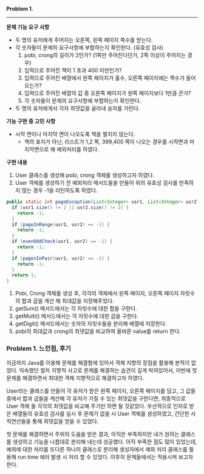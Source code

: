 
**Problem 1.**

---

**문제 기능 요구 사항**

- 두 명의 유저에게 주어지는 오른쪽, 왼쪽 페이지 쪽수를 받는다.
- 각 숫자들이 문제의 요구사항에 부합하는지 확인한다. (유효성 검사)
  1. pobi, crong의 길이가 2인가? (1쪽만 주어진다던가, 2쪽 이상이 주어지는 경우)
  2. 입력으로 주어진 책이 1 초과 400 미만인가?
  3. 입력으로 주어진 배열에서 왼쪽 페이지가 홀수, 오른쪽 페이지에는 짝수가 들어오는가?
  4.  입력으로 주어진 배열의 값 중 오른쪽 페이지가 왼쪽 페이지보다 1만큼 큰가?
  5. 각 숫자들이 문제의 요구사항에 부합하는지 확인한다.
- 두 명의 유저에게서 각자 최댓값을 골라내 승자를 가린다.

**기능 구현 중 고민 사항**

- 시작 면이나 마지막 면이 나오도록 책을 펼치지 않는다.
  - 책의 표지가 아닌,  리스트가 1,2 쪽,  399,400 쪽이 나오는 경우를 시작면과 마지막면으로  해 예외처리를 하였다.


**구현 내용**

1. User 클래스를 생성해 pobi, crong 객체를 생성하고자 하였다.
2. User 객체를 생성하기 전 예외처리 메서드들을 만들어 위의 유효성 검사를 만족하지 않는 경우 -1을 리턴하도록 하였다.

``` JAVA
public static int pageException(List<Integer> usr1, List<Integer> usr2) {
  if (usr1.size() != 2 || usr2.size() != 2) {
    return -1;
  }
  if (pageInRange(usr1, usr2) == -1) {
    return -1;
  }
  if (evenOddCheck(usr1, usr2) == -1) {
    return -1;
  }
  if (pagesInPair(usr1, usr2) == -1) {
    return -1;
  }
  return 1;
}
```

1. Pobi, Crong 객체를 생성 후, 각각의 객체에서 왼쪽 페이지, 오른쪽 페이지 자릿수의 합과 곱을 계산 해 최대값을 지정해주었다.
  1. getSum() 메서드에서는 각 자릿수에 대한 합을 구한다.
  2. getMulti() 메서드에서는 각 자릿수에 대한 곱을 구한다.
  3. getDigit() 메서드에서는 숫자의 자릿수들을 분리해 배열에 저장한다.
2. pobi의 최대값과 crong의 최댓값을 비교하여 올바른 value를 return 한다.

### **Problem 1. 느낀점, 후기**

지금까지 Java를 이용해 문제를 해결함에 있어서 객체 지향의 장점을 활용해 본적이 없었다.
익숙했던 절차 지향적 사고로 문제를 해결하는 습관이 깊게 박혀있어서, 
이번에 첫 문제를 해결하면서 최대한 객체 지향적으로 해결하고자 하였다.

User라는 클래스를 만들어 각 유저가 받은 왼쪽 페이지, 오른쪽 페이지를 담고, 
그 값들 중에서 합과 곱들을 계산해 각 유저가 가질 수 있는 최댓값을 구한다면, 
최종적으로 User 객체 들 각각의 최댓값을 비교해 주기만 하면 될 것같았다. 
우선적으로 인자로 받은 배열들의 유효성 검사를 실시 후 문제가 없을 시 User 객체를 생성하였고,
간단한 사칙연산들을 통해 최댓값을 얻을 수 있었다.

첫 문제를 해결하면서 주위의 도움을 받은 결과, 아직은 부족하지만 내가 원하는 클래스를 생성하고
기능을 나름대로 분리해 내는데 성공했다. 아직 부족한 점도 많이 있었는데, 
예외에 대한 처리를 또다른 하나의 클래스로 분리해 생성자에서 예외 처리 클래스를 활용해
run time 에러 발생 시 처리 할 수 있었다. 이후의 문제들에서는 적용시켜 보고자 한다.